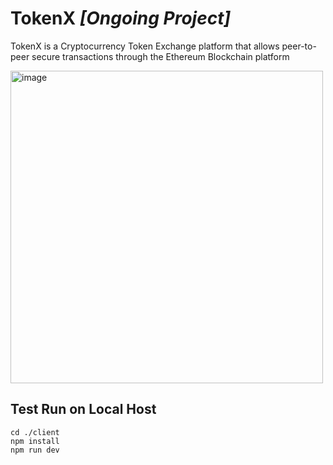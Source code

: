 # TokenX *[Ongoing Project]*
TokenX is a Cryptocurrency Token Exchange platform that allows peer-to-peer secure transactions through the Ethereum Blockchain platform

<img width="500" alt="image" src="https://github.com/user-attachments/assets/1f7d5c09-0319-4f03-8563-8ca350ea83fe" />

## Test Run on Local Host
```
cd ./client
npm install
npm run dev
```

